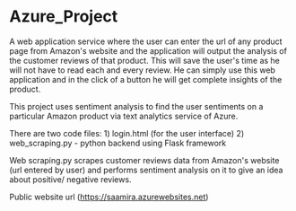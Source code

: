# Azure_Project

A web application service where the user can enter the url of any product page from Amazon's website and the application will output the analysis of the customer reviews of that product. This will save the user's time as he will not have to read each and every review. He can simply use this web application and in the click of a button he will get complete insights of the product.

This project uses sentiment analysis to find the user sentiments on a particular Amazon product via text analytics service of Azure. 

There are two code files: 1) login.html (for the user interface)
                          2) web_scraping.py - python backend using Flask framework

Web scraping.py scrapes customer reviews data from Amazon's website (url entered by user) and performs sentiment analysis on it to give an idea about positive/ negative reviews. 

Public website url (https://saamira.azurewebsites.net)
